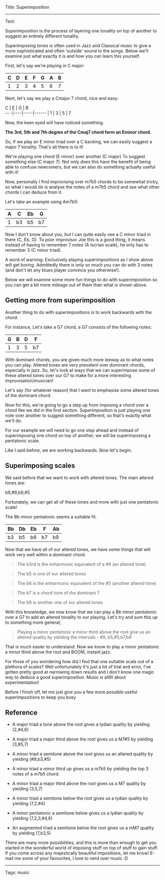 Title: Superimposition

----

Text: 

Superimposition is the process of layering one tonality on top of another to suggest an entirely different tonality. 

Superimposing tones is often used in Jazz and Classical music to give a more sophisticated and often 'outside' sound to the songs. Below we'll examine just what exactly it is and how you can learn this yourself.


First, let's say we're playing in C major:

C  | D  | E    | F     | G     | A       | B
---|----|-----|------|------|------|--
1|  2   | 3   | 4   | 5     | 6    |7


Next, let's say we play a Cmajor 7 chord, nice and easy:

C  | E  | G    | B     
-- -|----|-----|------
|  1 | 3  | 5   | 7


Now, the keen eyed will have noticed something.

**The 3rd, 5th and 7th degree of the Cmaj7 chord form an Eminor chord.**

So, if we play an E minor triad over a C backing, we can easily suggest a major 7 tonality. That's all there is to it!

We're playing one chord (E minor) over another (C major) To suggest something else (C major 7). Not only does this have the benefit of being able to confuse newcomers, but we can also do something actually useful with it!

Now, personally I find improvising over m7b5 chords to be somewhat tricky, so what I would do is analyse the notes of a m7b5 chord and see what other chords I can deduce from it.

Let's take an example using Am7b5:

A  | C  | Eb    | G
---|----|-----|-----
1|  b3   | b5   | b7

Now I don't know about you, but I can quite easily see a C minor triad in there (C, Eb, G). To poor improvisor Joe this is a good thing, it means instead of having to remember 7 notes (A locrian scale), he only has to remember 3 (C minor triad).


A word of warning: Exclusively playing superimpositions as I show above will get boring. Admittedly there is only so much you can do with 3 notes (and don't let any blues player convince you otherwise!).


Below we will examine some more fun things to do with superimposition so you can get a bit more mileage out of them than what is shown above.

## Getting more from superimposition
Another thing to do with superimpositions is to work backwards with the chord. 

For instance, Let's take a G7 chord, a G7 consists of the following notes:

G  | B  | D    | F
---|----|-----|---
1|  3   | 5   | b7

With dominant chords, you are given much more leeway as to what notes you can play. Altered tones are very prevalent over dominant chords, especially in jazz. So, let's look at ways that we can superimpose some of these altered tones over our G7 to make for a more interesting improvisation/musician!


Let's say (for whatever reason) that I want to emphasise some altered tones of the dominant chord.


Now for this, we're going to go a step up from imposing a chord over a chord like we did in the first section. Superimposition is just playing one note over another to suggest something different, so that's exactly what we'll do.


For our example we will need to go one step ahead and instead of superimposing one chord on top of another, we will be superimposing a pentatonic scale.


Like I said before, we are working backwards. Now let's begin.

## Superimposing scales
We said before that we want to work with altered tones. The main altered tones are:

b9,#9,b9,#5


Fortunately, we can get all of these tones and more with just one pentatonic scale!

The Bb minor pentatonic seems a suitable fit.

Bb  | Db  | Eb    | F     | Ab
---|----|-----|------|----
b3|  b5   | b6   | b7   | b9

Now that we have all of our altered tones, we have some things that will work very well within a dominant chord.


> The b3rd is the enharmonic equivalent of a #9 (an altered tone)

> The b5 is one of our altered tones

> The b6 is the enharmonic equivalent of the #5 (another altered tone)

> The b7 is a chord tone of the dominant 7

> The b9 is another one of our altered tones


With this knowledge, we now know that we can play a Bb minor pentatonic over a G7 to add an altered tonality to our playing. Let's try and sum this up to something more general;


> Playing a minor pentatonic a minor third above the root give us an altered quality by yielding the intervals - #9, b5,#5,b7,b9


That is much easier to understand. Now we know to play a minor pentatonic a minor third above the root and BOOM, instant jazz.


For those of you wondering how did I find that one suitable scale out of a plethora of scales? Well unfortunately it's just a lot of trial and error, I've gotten pretty good at narrowing down results and I don't know one magic way to deduce a good superimposition. Music is allllll about experimentation!


Before I finish off, let me just give you a few more possible useful superimpositions to keep you busy

## Reference

- A major triad a tone above the root gives a lydian quality by yielding (2,#4,6)

- A major triad a major third above the root gives us a M7#5 by yielding (3,#5,7)

- A minor triad a semitone above the root gives us an altered quality by yielding (#9,b3,#5)

- A minor triad a minor third up gives us a m7b5 by yielding the top 3 notes of a m7b5 chord.

- A minor triad a major third above the root gives us a M7 quality by yielding (3,5,7)

- A minor triad a semitone below the root gives us a lydian quality by yielding (7,2,#4)

- A minor pentatonic a semitone below gives us a lydian quality by yielding (7,2,3,#4,6)

- An augmented triad a semitone below the root gives us a mM7 quality by yielding (7,b3,5)


There are many more possibilities, and this is more than enough to get you started in the wonderful world of imposing stuff on top of stuff to gain stuff. If you come across any majestically beautiful impositions, let me know! E-mail me some of your favourites, I love to nerd over music :D

----

Tags: music